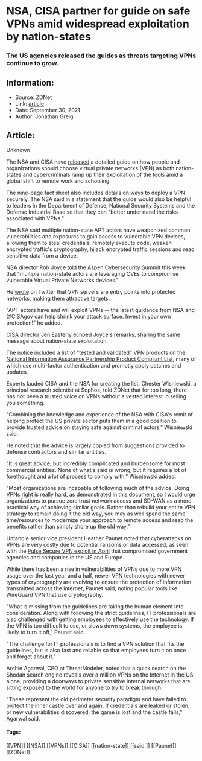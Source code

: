 # NSA, CISA partner for guide on safe VPNs amid widespread exploitation by nation-states
### The US agencies released the guides as threats targeting VPNs continue to grow.

## Information:
+ Source: ZDNet
+ Link: [article](https://www.zdnet.com/article/nsa-cisa-partner-for-guide-on-safe-vpns-amid-widespread-exploitation-by-nation-states/)
+ Date: September 30, 2021
+ Author: Jonathan Greig


## Article:
Unknown

The NSA and CISA have [released](https://media.defense.gov/2021/Sep/28/2002863184/-1/-1/0/CSI_SELECTING-HARDENING-REMOTE-ACCESS-VPNS-20210928.PDF) a detailed guide on how people and organizations should choose virtual private networks (VPN) as both nation-states and cybercriminals ramp up their exploitation of the tools amid a global shift to remote work and schooling. 

The nine-page fact sheet also includes details on ways to deploy a VPN securely. The NSA said in a statement that the guide would also be helpful to leaders in the Department of Defense, National Security Systems and the Defense Industrial Base so that they can "better understand the risks associated with VPNs."

The NSA said multiple nation-state APT actors have weaponized common vulnerabilities and exposures to gain access to vulnerable VPN devices, allowing them to steal credentials, remotely execute code, weaken encrypted traffic's cryptography, hijack encrypted traffic sessions and read sensitive data from a device. 

NSA director Rob Joyce [told](https://twitter.com/martinmatishak/status/1443283280447655936) the Aspen Cybersecurity Summit this week that "multiple nation-state actors are leveraging CVEs to compromise vulnerable Virtual Private Networks devices."

He [wrote](https://twitter.com/NSA_CSDirector/status/1442915291088896000) on Twitter that VPN servers are entry points into protected networks, making them attractive targets. 

"APT actors have and will exploit VPNs -- the latest guidance from NSA and @CISAgov can help shrink your attack surface. Invest in your own protection!" he added. 

CISA director Jen Easterly echoed Joyce's remarks, [sharing](https://twitter.com/CISAJen/status/1442916637200433153) the same message about nation-state exploitation. 






The notice included a list of "tested and validated" VPN products on the [National Information Assurance Partnership Product Compliant List](https://www.niap-ccevs.org/Product/PCL.cfm), many of which use multi-factor authentication and promptly apply patches and updates. 

Experts lauded CISA and the NSA for creating the list. Chester Wisniewski, a principal research scientist at Sophos, told ZDNet that for too long, there has not been a trusted voice on VPNs without a vested interest in selling you something. 

"Combining the knowledge and experience of the NSA with CISA's remit of helping protect the US private sector puts them in a good position to provide trusted advice on staying safe against criminal actors," Wisniewski said. 

He noted that the advice is largely copied from suggestions provided to defense contractors and similar entities. 

"It is great advice, but incredibly complicated and burdensome for most commercial entities. None of what's said is wrong, but it requires a lot of forethought and a lot of process to comply with," Wisniewski added. 

"Most organizations are incapable of following much of the advice. Doing VPNs right is really hard, as demonstrated in this document, so I would urge organizations to pursue zero trust network access and SD-WAN as a more practical way of achieving similar goals. Rather than rebuild your entire VPN strategy to remain doing it the old way, you may as well spend the same time/resources to modernize your approach to remote access and reap the benefits rather than simply shore up the old way."

Untangle senior vice president Heather Paunet noted that cyberattacks on VPNs are very costly due to potential ransoms or data accessed, as seen with the [Pulse Secure VPN exploit in April](https://www.zdnet.com/article/hackers-are-actively-targeting-flaws-in-these-vpn-devices-heres-what-you-need-to-do/) that compromised government agencies and companies in the US and Europe.

While there has been a rise in vulnerabilities of VPNs due to more VPN usage over the last year and a half, newer VPN technologies with newer types of cryptography are evolving to ensure the protection of information transmitted across the internet, Paunet said, noting popular tools like WireGuard VPN that use cryptography. 

"What is missing from the guidelines are taking the human element into consideration. Along with following the strict guidelines, IT professionals are also challenged with getting employees to effectively use the technology. If the VPN is too difficult to use, or slows down systems, the employee is likely to turn it off," Paunet said. 

"The challenge for IT professionals is to find a VPN solution that fits the guidelines, but is also fast and reliable so that employees turn it on once and forget about it."

Archie Agarwal, CEO at ThreatModeler, noted that a quick search on the Shodan search engine reveals over a million VPNs on the Internet in the US alone, providing a doorways to private sensitive internal networks that are sitting exposed to the world for anyone to try to break through. 

"These represent the old perimeter security paradigm and have failed to protect the inner castle over and again. If credentials are leaked or stolen, or new vulnerabilities discovered, the game is lost and the castle falls," Agarwal said. 





#### Tags:
[[VPN]] [[NSA]] [[VPNs]] [[CISA]] [[nation-state]] [[said.]] [[Paunet]] [[ZDNet]]
